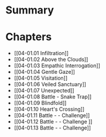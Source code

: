 # Summary

# Chapters
* [[04-01.01 Infiltration]]
* [[04-01.02 Above the Clouds]]
* [[04-01.03 Empathic Interrogation]]
* [[04-01.04 Gentle Gaze]]
* [[04-01.05 Visitation]]
* [[04-01.06 Veiled Sanctuary]]
* [[04-01.07 Unexpected]]
* [[04-01.08 Battle - Snake Trap]]
* [[04-01.09 Blindfold]]
* [[04-01.10 Heart's Crossing]]
* [[04-01.11 Battle -  - Challenge]]
* [[04-01.12 Battle -  - Challenge ]]
* [[04-01.13 Battle -  - Challenge]]
